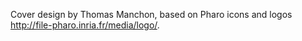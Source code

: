 Cover design by Thomas Manchon, based on Pharo icons and logos http://file-pharo.inria.fr/media/logo/.
